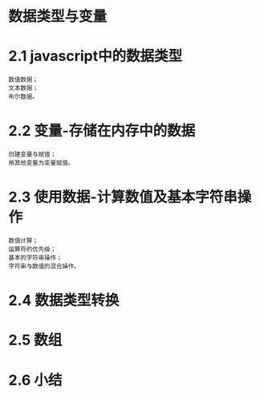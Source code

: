 # 数据类型与变量
# 2.1 javascript中的数据类型
	数值数据；
	文本数据；
	布尔数据。
# 2.2 变量-存储在内存中的数据
	创建变量与赋值；
	用其他变量为变量赋值。
# 2.3 使用数据-计算数值及基本字符串操作
	数值计算；
	运算符的优先级；
	基本的字符串操作；
	字符串与数值的混合操作。
# 2.4 数据类型转换
# 2.5 数组
# 2.6 小结